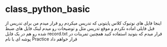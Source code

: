 # class_python_basic
اینجا فایل های نوتبوک کلاس پایتونی که تدریس میکردم رو قرار میدم من برای تدریس از قبل فایلی اماده نکردم و موقع تدریس مثل و توضیحات رو میدم
لینک فایل های ضبط شده رو هم در یک فایل record.txt قرار میدم که بتونید استفاده کنید
همچنین تمرینات در پوشه ای با نام Practice قرار خواهم داد 
